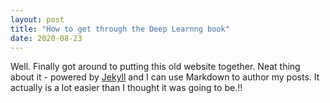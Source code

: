 ```yaml
---
layout: post
title: "How to get through the Deep Learnng book"
date: 2020-08-23
---
```

Well. Finally got around to putting this old website together. Neat thing about it - powered by [Jekyll](http://jekyllrb.com) and I can use Markdown to author my posts. It actually is a lot easier than I thought it was going to be.!!
